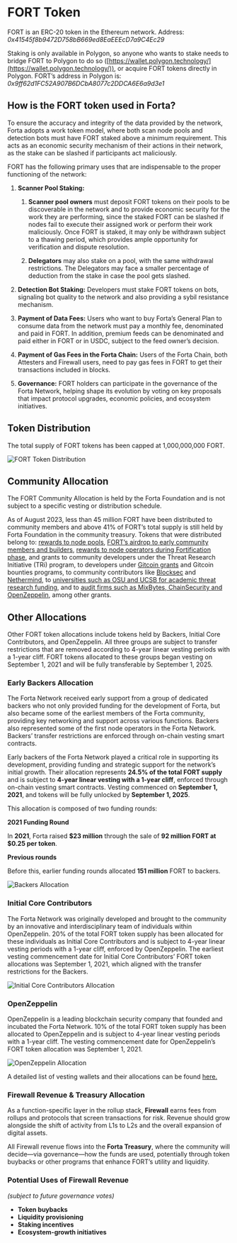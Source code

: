 # FORT Token

FORT is an ERC-20 token in the Ethereum network. 
Address: *0x41545f8b9472D758bB669ed8EaEEEcD7a9C4Ec29*

Staking is only available in Polygon, so anyone who wants to stake needs to bridge FORT to Polygon to do so ([https://wallet.polygon.technology/](https://wallet.polygon.technology/)), or acquire FORT tokens directly in Polygon. FORT’s address in Polygon is: *0x9ff62d1FC52A907B6DCbA8077c2DDCA6E6a9d3e1* 

## How is the FORT token used in Forta?

To ensure the accuracy and integrity of the data provided by the network, Forta adopts a work token model, where both scan node pools and detection bots must have FORT staked above a minimum requirement. This acts as an economic security mechanism of their actions in their network, as the stake can be slashed if participants act maliciously.

FORT has the following primary uses that are indispensable to the proper functioning of the network:

1. **Scanner Pool Staking:**
    1. **Scanner pool owners** must deposit FORT tokens on their pools to be discoverable in the network and to provide economic security for the work they are performing, since the staked FORT can be slashed if nodes fail to execute their assigned work or perform their work maliciously. Once FORT is staked, it may only be withdrawn subject to a thawing period, which provides ample opportunity for verification and dispute resolution.

    2. **Delegators** may also stake on a pool, with the same withdrawal restrictions. The Delegators may face a smaller percentage of deduction from the stake in case the pool gets slashed.


  
2. **Detection Bot Staking:** Developers must stake FORT tokens on bots, signaling bot quality to the network and also providing a sybil resistance mechanism.

 3. **Payment of Data Fees:** Users who want to buy Forta’s General Plan to consume data from the network must pay a monthly fee, denominated and paid in FORT. In addition, premium feeds can be denominated and paid either in FORT or in USDC, subject to the feed owner’s decision.

 4. **Payment of Gas Fees in the Forta Chain:** Users of the Forta Chain, both Attesters and Firewall users, need to pay gas fees in FORT to get their transactions included in blocks.

 5. **Governance:** FORT holders can participate in the governance of the Forta Network, helping shape its evolution by voting on key proposals that impact protocol upgrades, economic policies, and ecosystem initiatives.


## Token Distribution

The total supply of FORT tokens has been capped at 1,000,000,000 FORT.

![FORT Token Distribution](token-distribution.png)


## Community Allocation

The FORT Community Allocation is held by the Forta Foundation and is not subject to a specific vesting or distribution schedule.

As of August 2023, less than 45 million FORT have been distributed to community members and above 41% of FORT’s total supply is still held by Forta Foundation in the community treasury. Tokens that were distributed belong to: [rewards to node pools](https://forta.notion.site/Rewards-from-previous-weeks-38b0a37299d841f8946f2f1fbcbdeeb4), [FORT’s airdrop to early community members and builders](https://forta.org/blog/fort-airdrop/), [rewards to node operators during Fortification phase](https://forta.org/blog/1000-nodes/), and grants to community developers under the Threat Research Initiative (TRi) program, to developers under [Gitcoin grants](https://forta.org/blog/100000-fort-pledged-to-gitcoin-grants/) and Gitcoin bounties programs, to community contributors like [Blocksec](https://forta.org/blog/blocksec-and-forta-work-to-secure-web3-beyond-audits/) and [Nethermind](https://forta.org/blog/nethermind-wants-to-see-the-heartbeat-of-ethereum-security-on-forta/), to [universities such as OSU and UCSB for academic threat research funding](https://forta.org/blog/investing-in-applied-academic-threat-research/), and to [audit firms such as MixBytes, ChainSecurity and OpenZeppelin](https://forta.org/blog/top-audit-firms-highlight-real-time-monitoring/), among other grants.


## Other Allocations

Other FORT token allocations include tokens held by Backers, Initial Core Contributors, and OpenZeppelin. All three groups are subject to transfer restrictions that are removed according to 4-year linear vesting periods with a 1-year cliff. FORT tokens allocated to these groups began vesting on September 1, 2021 and will be fully transferable by September 1, 2025.



### Early Backers Allocation


The Forta Network received early support from a group of dedicated backers who not only provided funding for the development of Forta, but also became some of the earliest members of the Forta community, providing key networking and support across various functions. Backers also represented some of the first node operators in the Forta Network. Backers’ transfer restrictions are enforced through on-chain vesting smart contracts. 

Early backers of the Forta Network played a critical role in supporting its development, providing funding and strategic support for the network’s initial growth. Their allocation represents **24.5% of the total FORT supply** and is subject to **4-year linear vesting with a 1-year cliff**, enforced through on-chain vesting smart contracts. Vesting commenced on **September 1, 2021**, and tokens will be fully unlocked by **September 1, 2025**.


This allocation is composed of two funding rounds:

**2021 Funding Round**

In **2021**, Forta raised **$23 million** through the sale of **92 million FORT at $0.25 per token**.

**Previous rounds**

Before this, earlier funding rounds allocated **151 million** FORT to backers.
 
![Backers Allocation](backers-allocation.png)


### Initial Core Contributors

The Forta Network was originally developed and brought to the community by an innovative and interdisciplinary team of individuals within OpenZeppelin. 20% of the total FORT token supply has been allocated for these individuals as Initial Core Contributors and is subject to 4-year linear vesting periods with a 1-year cliff, enforced by OpenZeppelin. The earliest vesting commencement date for Initial Core Contributors’ FORT token allocations was September 1, 2021, which aligned with the transfer restrictions for the Backers.

![Initial Core Contributors Allocation](initial-core-contributors-alloc.png)


### OpenZeppelin

OpenZeppelin is a leading blockchain security company that founded and incubated the Forta Network. 10% of the total FORT token supply has been allocated to OpenZeppelin and is subject to 4-year linear vesting periods with a 1-year cliff. The vesting commencement date for OpenZeppelin’s FORT token allocation was September 1, 2021.


![OpenZeppelin Allocation](open-zeppelin-allocation.png)



A detailed list of vesting wallets and their allocations can be found [here.](https://drive.google.com/file/d/1TYfjBK37v3o8nGgMprMKObFva85Xshls/view)

### Firewall Revenue & Treasury Allocation

As a function-specific layer in the rollup stack, **Firewall** earns fees from rollups and protocols that screen transactions for risk. Revenue should grow alongside the shift of activity from L1s to L2s and the overall expansion of digital assets.

All Firewall revenue flows into the **Forta Treasury**, where the community will decide—via governance—how the funds are used, potentially through token buybacks or other programs that enhance FORT’s utility and liquidity.

### Potential Uses of Firewall Revenue
*(subject to future governance votes)*

- **Token buybacks**  
- **Liquidity provisioning**  
- **Staking incentives**  
- **Ecosystem-growth initiatives**

